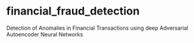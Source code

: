 # financial_fraud_detection
Detection of Anomalies in Financial Transactions using  deep Adversarial Autoencoder Neural Networks

